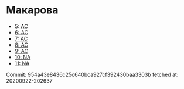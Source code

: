 # Макарова
- [5: AC](5.md)
- [6: AC](6.md)
- [7: AC](7.md)
- [8: AC](8.md)
- [9: AC](9.md)
- [10: NA](10.md)
- [11: NA](11.md)

Commit: 954a43e8436c25c640bca927cf392430baa3303b
 fetched at: 20200922-202637

